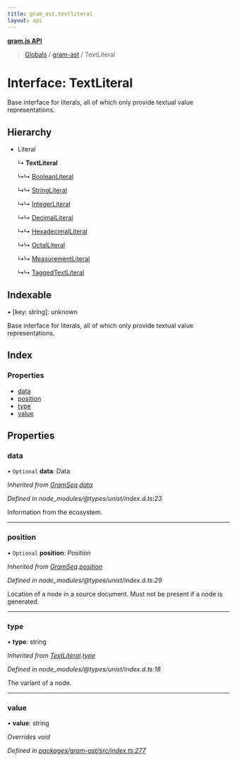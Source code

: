```yaml
---
title: gram_ast.textliteral
layout: api
---
```


**[gram.js API](../README.md)**

> [Globals](../globals.md) / [gram-ast](../modules/gram_ast.md) / TextLiteral

# Interface: TextLiteral

Base interface for literals, all of which
only provide textual value representations.

## Hierarchy

* Literal

  ↳ **TextLiteral**

  ↳↳ [BooleanLiteral](gram_ast.booleanliteral.md)

  ↳↳ [StringLiteral](gram_ast.stringliteral.md)

  ↳↳ [IntegerLiteral](gram_ast.integerliteral.md)

  ↳↳ [DecimalLiteral](gram_ast.decimalliteral.md)

  ↳↳ [HexadecimalLiteral](gram_ast.hexadecimalliteral.md)

  ↳↳ [OctalLiteral](gram_ast.octalliteral.md)

  ↳↳ [MeasurementLiteral](gram_ast.measurementliteral.md)

  ↳↳ [TaggedTextLiteral](gram_ast.taggedtextliteral.md)

## Indexable

▪ [key: string]: unknown

Base interface for literals, all of which
only provide textual value representations.

## Index

### Properties

* [data](gram_ast.textliteral.md#data)
* [position](gram_ast.textliteral.md#position)
* [type](gram_ast.textliteral.md#type)
* [value](gram_ast.textliteral.md#value)

## Properties

### data

• `Optional` **data**: Data

*Inherited from [GramSeq](gram_ast.gramseq.md).[data](gram_ast.gramseq.md#data)*

*Defined in node_modules/@types/unist/index.d.ts:23*

Information from the ecosystem.

___

### position

• `Optional` **position**: Position

*Inherited from [GramSeq](gram_ast.gramseq.md).[position](gram_ast.gramseq.md#position)*

*Defined in node_modules/@types/unist/index.d.ts:29*

Location of a node in a source document.
Must not be present if a node is generated.

___

### type

•  **type**: string

*Inherited from [TextLiteral](gram_ast.textliteral.md).[type](gram_ast.textliteral.md#type)*

*Defined in node_modules/@types/unist/index.d.ts:18*

The variant of a node.

___

### value

•  **value**: string

*Overrides void*

*Defined in [packages/gram-ast/src/index.ts:277](https://github.com/gram-data/gram-js/blob/4edc28f/packages/gram-ast/src/index.ts#L277)*
